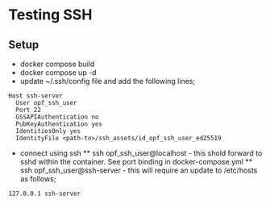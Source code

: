 # Testing SSH

## Setup
* docker compose build
* docker compose up -d
* update ~/.ssh/config file and add the following lines;
```
Host ssh-server
  User opf_ssh_user
  Port 22
  GSSAPIAuthentication no
  PubKeyAuthentication yes
  IdentitiesOnly yes
  IdentityFile <path-to>/ssh_assets/id_opf_ssh_user_ed25519
```
* connect using ssh
 ** ssh opf_ssh_user@localhost - this shold forward to sshd within the container. See port binding in docker-compose.yml
 ** ssh opf_ssh_user@ssh-server - this will require an update to /etc/hosts as follows;
```
127.0.0.1 ssh-server
```


